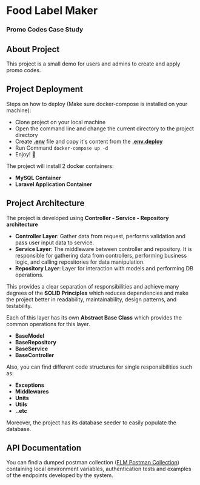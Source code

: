 <p>
    <h1>Food Label Maker</h1>
    <h3>Promo Codes Case Study</h3>

## About Project
This project is a small demo for users and admins to create and apply promo codes.

## Project Deployment

Steps on how to deploy (Make sure docker-compose is installed on your machine):
- Clone project on your local machine
- Open the command line and change the current directory to the project directory
- Create <b>[.env](./.env)</b> file and copy it's content from the <b>[.env.deploy](./deploy-docker/.env.deploy)</b>
- Run Command ```docker-compose up -d```
- Enjoy! :star_struck:

The project will install 2 docker containers:
- **MySQL Container**
- **Laravel Application Container**

## Project Architecture

The project is developed using **Controller - Service - Repository architecture**
- **Controller Layer**: Gather data from request, performs validation and pass user input data to service.
- **Service Layer**: The middleware between controller and repository. It is responsible for gathering data from controllers, performing business logic, and calling repositories for data manipulation.
- **Repository Layer**: Layer for interaction with models and performing DB operations.

This provides a clear separation of responsibilities and achieve many degrees of the **SOLID Principles** which reduces dependencies and make the project better in readability, maintainability, design patterns, and testability.

Each of this layer has its own **Abstract Base Class** which provides the common operations for this layer. 
- **BaseModel**
- **BaseRepository**
- **BaseService**
- **BaseController**

Also, you can find different code structures for single responsibilities such as:
- **Exceptions**
- **Middlewares**
- **Units**
- **Utils**
- **..etc**

Moreover, the project has its database seeder to easily populate the database.

## API Documentation
You can find a dumped postman collection ([FLM Postman Collection](./FLM%20Case%20Study%20Postman%20Collection.json)) containing local environment variables, authentication tests and examples of the endpoints developed by the system.

